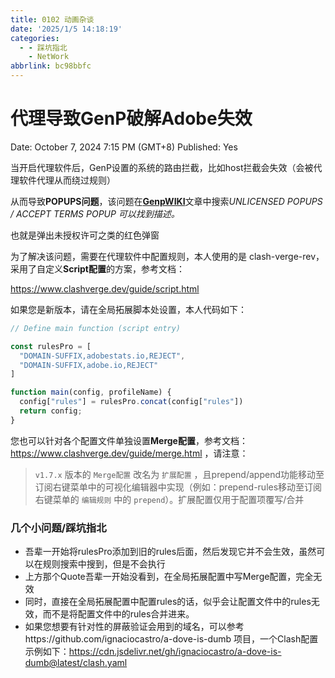 ```yaml
---
title: 0102 动画杂谈
date: '2025/1/5 14:18:19'
categories:
  - - 踩坑指北
    - NetWork
abbrlink: bc98bbfc
---
```


# 代理导致GenP破解Adobe失效

Date: October 7, 2024 7:15 PM (GMT+8)
Published: Yes

当开启代理软件后，GenP设置的系统的路由拦截，比如host拦截会失效（会被代理软件代理从而绕过规则）

从而导致**POPUPS问题**，该问题在[**GenpWIKI**](https://www.reddit.com/r/GenP/wiki/redditgenpguides/)文章中搜索*UNLICENSED POPUPS / ACCEPT TERMS POPUP 可以找到描述。*

也就是弹出未授权许可之类的红色弹窗

为了解决该问题，需要在代理软件中配置规则，本人使用的是 clash-verge-rev，采用了自定义**Script配置**的方案，参考文档：

https://www.clashverge.dev/guide/script.html

如果您是新版本，请在全局拓展脚本处设置，本人代码如下：

```jsx
// Define main function (script entry)

const rulesPro = [
  "DOMAIN-SUFFIX,adobestats.io,REJECT",
  "DOMAIN-SUFFIX,adobe.io,REJECT"
]

function main(config, profileName) {
  config["rules"] = rulesPro.concat(config["rules"])
  return config;
}
```

您也可以针对各个配置文件单独设置**Merge配置**，参考文档：https://www.clashverge.dev/guide/merge.html ，请注意：

> `v1.7.x` 版本的 `Merge配置` 改名为 `扩展配置` ，且prepend/append功能移动至订阅右键菜单中的可视化编辑器中实现（例如：prepend-rules移动至订阅右键菜单的 `编辑规则` 中的 `prepend`）。扩展配置仅用于配置项覆写/合并

### 几个小问题/踩坑指北

- 吾辈一开始将rulesPro添加到旧的rules后面，然后发现它并不会生效，虽然可以在规则搜索中搜到，但是不会执行
- 上方那个Quote吾辈一开始没看到，在全局拓展配置中写Merge配置，完全无效
- 同时，直接在全局拓展配置中配置rules的话，似乎会让配置文件中的rules无效，而不是将配置文件中的rules合并进来。
- 如果您想要有针对性的屏蔽验证会用到的域名，可以参考https://github.com/ignaciocastro/a-dove-is-dumb 项目，一个Clash配置示例如下：https://cdn.jsdelivr.net/gh/ignaciocastro/a-dove-is-dumb@latest/clash.yaml